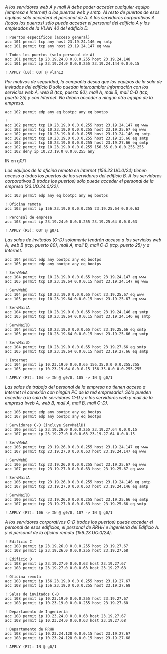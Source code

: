 *A los servidores web A y mail A debe poder acceder cualquier equipo (empresa e Internet) a los puertos web y smtp. Al resto de puertos de esos equipos sólo accederá el personal de A. A los servidores corporativos A (todos los puertos) sólo puede acceder el personal del edificio A y los empleados de la VLAN 40 del edificio D.*
```
! Puertos específicos (acceso general)
acc 101 permit tcp any host 23.19.24.146 eq smtp
acc 101 permit tcp any host 23.19.24.147 eq www

! Todos los puertos (solo personal de A)
acc 101 permit ip 23.19.24.0 0.0.0.255 host 23.19.24.148
acc 101 permit ip 23.19.24.0 0.0.0.255 23.19.24.144 0.0.0.15

! APPLY (L0): OUT @ vlan12
```


*Por motivos de seguridad, la compañía desea que los equipos de la sala de invitados del edificio B sólo puedan intercambiar información con los servicios web A, web B (tcp, puerto 80), mail A, mail B, mail C-D (tcp, puerto 25) y con Internet. No deben acceder a ningún otro equipo de la empresa.*
```
acc 102 permit edp any eq bootpc any eq bootps

! 
acc 102 permit tcp 10.23.19.0 0.0.0.255 host 23.19.24.147 eq www
acc 102 permit tcp 10.23.19.0 0.0.0.255 host 23.19.25.67 eq www
acc 102 permit tcp 10.23.19.0 0.0.0.255 host 23.19.24.146 eq smtp
acc 102 permit tcp 10.23.19.0 0.0.0.255 host 23.19.25.66 eq smtp
acc 102 permit tcp 10.23.19.0 0.0.0.255 host 23.19.27.66 eq smtp
acc 102 permit tcp 10.23.19.0 0.0.0.255 156.35.0.0 0.0.255.255
acc 102 deny ip 10.23.19.0 0.0.0.255 any
```
IN en g0/1

*Los equipos de la oficina remota en Internet (156.23.UO.0/24) tienen acceso a todos los puertos de los servidores del edificio B. A los servidores corporativos B (todos los puertos) sólo puede acceder el personal de la empresa (23.UO.24.0/22).*
```
acc 103 permit edp any eq bootpc any eq bootps

! Oficina remota
acc 103 permit ip 156.23.19.0 0.0.0.255 23.19.25.64 0.0.0.63

! Peronsal de empresa
acc 103 permit ip 23.19.24.0 0.0.0.255 23.19.25.64 0.0.0.63

! APPLY (R5): OUT @ g0/1
```

*Las salas de invitados (C-D) solamente tendrán acceso a los servicios web A, web B (tcp, puerto 80), mail A, mail B, mail C-D (tcp, puerto 25) y a Internet.*
```
acc 104 permit edp any bootpc any eq bootps
acc 105 permit edp any bootpc any eq bootps

! ServWebA
acc 104 permit tcp 10.23.19.0 0.0.0.65 host 23.19.24.147 eq www
acc 105 permit tcp 10.23.19.64 0.0.0.15 host 23.19.24.147 eq www

! ServWebB
acc 104 permit tcp 10.23.19.0 0.0.0.65 host 23.19.25.67 eq www
acc 105 permit tcp 10.23.19.64 0.0.0.15 host 23.19.25.67 eq www

! ServMailA
acc 104 permit tcp 10.23.19.0 0.0.0.65 host 23.19.24.146 eq smtp
acc 105 permit tcp 10.23.19.64 0.0.0.15 host 23.19.24.146 eq smtp

! ServMailB
acc 104 permit tcp 10.23.19.0 0.0.0.65 host 23.19.25.66 eq smtp
acc 105 permit tcp 10.23.19.64 0.0.0.15 host 23.19.25.66 eq smtp

! ServMailD
acc 104 permit tcp 10.23.19.0 0.0.0.65 host 23.19.27.66 eq smtp
acc 105 permit tcp 10.23.19.64 0.0.0.15 host 23.19.27.66 eq smtp

! Internet
acc 104 permit ip 10.23.19.0 0.0.0.65 156.35.0.0 0.0.255.255
acc 105 permit ip 10.23.19.64 0.0.0.15 156.35.0.0 0.0.255.255

! APPLY (R7): 104 -> IN @ g0/0, 105 -> IN @ g0/1
```


*Las salas de trabajo del personal de la empresa no tienen acceso a Internet ni conexión con ningún PC de la red empresarial. Sólo pueden acceder a la sala de servidores C-D y a los servidores web y mail de la empresa (web A, web B, mail A, mail B, mail C-D).*
```
acc 106 permit edp any bootpc any eq bootps
acc 107 permit edp any bootpc any eq bootps

! Servidores C-D (incluye ServMailD)
acc 106 permit ip 23.19.26.0 0.0.0.255 23.19.27.64 0.0.0.15
acc 107 permit ip 23.19.27.0 0.0.0.63 23.19.27.64 0.0.0.15

! ServWebA
acc 106 permit tcp 23.19.26.0 0.0.0.255 host 23.19.24.147 eq www
acc 107 permit tcp 23.19.27.0 0.0.0.63 host 23.19.24.147 eq www

! ServWebB
acc 106 permit tcp 23.19.26.0 0.0.0.255 host 23.19.25.67 eq www
acc 107 permit tcp 23.19.27.0 0.0.0.63 host 23.19.25.67 eq www

! ServMailA
acc 106 permit tcp 23.19.26.0 0.0.0.255 host 23.19.24.146 eq smtp
acc 107 permit tcp 23.19.27.0 0.0.0.63 host 23.19.24.146 eq smtp

! ServMailB
acc 106 permit tcp 23.19.26.0 0.0.0.255 host 23.19.25.66 eq smtp
acc 107 permit tcp 23.19.27.0 0.0.0.63 host 23.19.25.66 eq smtp

! APPLY (R7): 106 -> IN @ g0/0, 107 -> IN @ g0/1
```


*A los servidores corporativos C-D (todos los puertos) puede acceder el personal de esos edificios, el personal de RRHH e ingeniería del Edificio A. y el personal de la oficina remota (156.23.UO.0/24).*
```
! Edificio C
acc 108 permit ip 23.19.26.0 0.0.0.255 host 23.19.27.67
acc 108 permit ip 23.19.26.0 0.0.0.255 host 23.19.27.68

! Edificio D
acc 108 permit ip 23.19.27.0 0.0.0.63 host 23.19.27.67
acc 108 permit ip 23.19.27.0 0.0.0.63 host 23.19.27.68

! Oficina remota
acc 108 permit ip 156.23.19.0 0.0.0.255 host 23.19.27.67
acc 108 permit ip 156.23.19.0 0.0.0.255 host 23.19.27.68

! Salas de invitados C-D
acc 108 permit ip 10.23.19.0 0.0.0.255 host 23.19.27.67
acc 108 permit ip 10.23.19.0 0.0.0.255 host 23.19.27.68

! Departamento de Ingeniería
acc 108 permit ip 10.23.24.0 0.0.0.63 host 23.19.27.67
acc 108 permit ip 10.23.24.0 0.0.0.63 host 23.19.27.68

! Departamento de RRHH
acc 108 permit ip 10.23.24.128 0.0.0.15 host 23.19.27.67
acc 108 permit ip 10.23.24.128 0.0.0.15 host 23.19.27.68

! APPLY (R7): IN @ g0/1
```